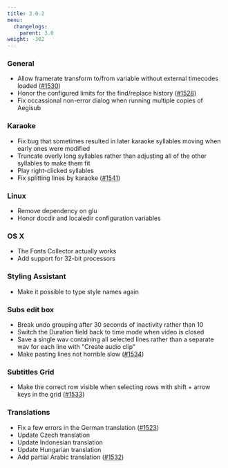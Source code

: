 ```yaml
---
title: 3.0.2
menu:
  changelogs:
    parent: 3.0
weight: -302
---
```


### General

+ Allow framerate transform to/from variable without external timecodes loaded ([#1530](http://devel.aegisub.org/ticket/1530))
+ Honor the configured limits for the find/replace history ([#1528](http://devel.aegisub.org/ticket/1528))
+ Fix occassional non-error dialog when running multiple copies of Aegisub


### Karaoke

+ Fix bug that sometimes resulted in later karaoke syllables moving when early ones were modified
+ Truncate overly long syllables rather than adjusting all of the other syllables to make them fit
+ Play right-clicked syllables
+ Fix splitting lines by karaoke ([#1541](http://devel.aegisub.org/ticket/1541))


### Linux

+ Remove dependency on glu
+ Honor docdir and localedir configuration variables


### OS X

+ The Fonts Collector actually works
+ Add support for 32-bit processors


### Styling Assistant

+ Make it possible to type style names again


### Subs edit box

+ Break undo grouping after 30 seconds of inactivity rather than 10
+ Switch the Duration field back to time mode when video is closed
+ Save a single wav containing all selected lines rather than a separate wav for each line with "Create audio clip"
+ Make pasting lines not horrible slow ([#1534](http://devel.aegisub.org/ticket/1534))


### Subtitles Grid

+ Make the correct row visible when selecting rows with shift + arrow keys in the grid ([#1533](http://devel.aegisub.org/ticket/1533))


### Translations

+ Fix a few errors in the German translation ([#1523](http://devel.aegisub.org/ticket/1523))
+ Update Czech translation
+ Update Indonesian translation
+ Update Hungarian translation
+ Add partial Arabic translation ([#1532](http://devel.aegisub.org/ticket/1532))
